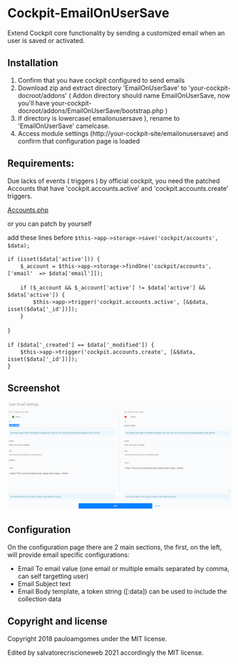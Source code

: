 # Cockpit-EmailOnUserSave

Extend Cockpit core functionality by sending a customized email when an user is saved or activated.

## Installation

1. Confirm that you have cockpit configured to send emails
2. Download zip and extract directory 'EmailOnUserSave' to 'your-cockpit-docroot/addons' ( Addon directory should name EmailOnUserSave, now you'll have your-cockpit-docroot/addons/EmailOnUserSave/bootstrap.php )
3. If directory is lowercase( emailonusersave ), rename to 'EmailOnUserSave' camelcase.
4. Access module settings (http://your-cockpit-site/emailonusersave) and confirm that configuration page is loaded

## Requirements:

Due lacks of events ( triggers ) by official cockpit, you need the patched Accounts that have 'cockpit.accounts.active' and 'cockpit.accounts.create' triggers.

[Accounts.php](https://github.com/salvatorecriscioneweb/cockpit-useful-scripts-addons/blob/main/trigger-on-user-active/Accounts.php)

or you can patch by yourself

add these lines before `$this->app->storage->save('cockpit/accounts', $data);`

```
if (isset($data['active'])) {
    $_account = $this->app->storage->findOne('cockpit/accounts', ['email'  => $data['email']]);

    if ($_account && $_account['active'] != $data['active'] && $data['active']) {
        $this->app->trigger('cockpit.accounts.active', [&$data, isset($data['_id'])]);
    }
            
}

if ($data['_created'] == $data['_modified']) {
    $this->app->trigger('cockpit.accounts.create', [&$data, isset($data['_id'])]);
}
```

## Screenshot

![Setting](https://raw.githubusercontent.com/salvatorecriscioneweb/cockpit-EmailOnUserSave/master/screenshot/SaveOnUser.PNG)

## Configuration

On the configuration page there are 2 main sections, the first, on the left, will provide email specific configurations:

* Email To email value (one email or multiple emails separated by comma, can self targetting user)
* Email Subject text
* Email Body template, a token string ([:data]) can be used to include the collection data


## Copyright and license

Copyright 2018 pauloamgomes under the MIT license.

Edited by salvatorecriscioneweb 2021 accordingly the MIT license.
